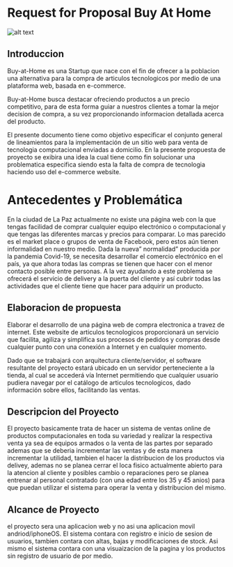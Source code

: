 # Request for Proposal Buy At Home
![alt text](https://drive.google.com/drive/u/2/my-drive)
## Introduccion
Buy-at-Home es una Startup que nace con el fin de ofrecer a la poblacion una alternativa para la compra de articulos tecnologicos por medio de una plataforma web, basada en e-commerce.

Buy-at-Home busca destacar ofreciendo productos a un precio competitivo, para de esta forma guiar a nuestros clientes a tomar la mejor decision de compra, a su vez proporcionando informacion detallada acerca del producto.

El presente documento tiene como objetivo especificar el conjunto general de lineamientos para la implementación de un sitio web para venta de tecnologia computacional enviadas a domicilio.
En la presente propuesta de proyecto se exibira una idea la cual tiene como fin solucionar una problematica especifica siendo esta la falta de compra de tecnologia haciendo uso del e-commerce website.

# Antecedentes y Problemática
En la ciudad de La Paz actualmente no existe una página web con la que tengas facilidad de comprar cualquier equipo electrónico o computacional y que tengas las diferentes marcas y precios para comparar. Lo mas parecido es el market place o grupos de venta de Facebook, pero estos aún tienen informalidad en nuestro medio. Dada la nueva” normalidad” producida por la pandemia Covid-19, se necesita desarrollar el comercio electrónico en el país, ya que ahora todas las compras se tienen que hacer con el menor contacto posible entre personas. A la vez ayudando a este problema se ofrecerá el servicio de delivery a la puerta del cliente y así cubrir todas las actividades que el cliente tiene que hacer para adquirir un producto. 


## Elaboracion de propuesta
Elaborar el desarrollo de una página web de compra electronica a travez de internet.
Este website de articulos tecnologicos proporcionará un servicio que facilita, agiliza y simplifica sus procesos de pedidos y compras desde cualquier punto con una conexión a Internet y en cualquier momento. 

Dado que se trabajará con arquitectura cliente/servidor, el software resultante
del proyecto estará ubicado en un servidor perteneciente a la tienda, al cual se
accederá vía Internet permitiendo que cualquier usuario pudiera
navegar por el catálogo de articulos tecnologicos, dado información sobre ellos, facilitando las ventas.
 
## Descripcion del Proyecto
El proyecto basicamente trata de hacer un sistema de ventas online de productos computacionales en toda su variedad y realizar la respectiva venta ya sea de equipos armados o la venta de las partes por separado ademas que se deberia incrementar las ventas y de esta manera incrementar la utilidad, tambien el hacer la distribucion de los productos via delivey, ademas no se planea cerrar el loca fisico actualmente abierto para la atencion al cliente y posibles cambio o reparaciones pero se planea entrenar al personal contratado (con una edad entre los 35 y 45 anios) para que puedan utilizar el sistema para operar la venta y distribucion del mismo.
## Alcance de Proyecto
el proyecto sera una aplicacion web y no asi una aplicacion movil andriod/iphoneOS. El sistema contara con registro e inicio de sesion de usuarios, tambien contara con altas, bajas y modificaciones de stock. Asi mismo el sistema contara con una visuaizacion de la pagina y los productos sin registro de usuario de por medio. 


